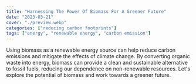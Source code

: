 ```yaml
---
title: "Harnessing The Power Of Biomass For A Greener Future"
date: "2023-03-21"
cover: "./preview.webp"
categories: ["reducing carbon footprints"]
tags: ["energy", "renewable energy", "carbon emission"]
---
```


Using biomass as a renewable energy source can help reduce carbon emissions and mitigate the effects of climate change. By converting organic waste into energy, biomass can provide a clean and sustainable alternative to fossil fuels, reducing our dependence on non-renewable resources. Let's explore the potential of biomass and work towards a greener future.
